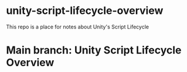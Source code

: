 # unity-script-lifecycle-overview
This repo is a place for notes about Unity's Script Lifecycle

# Main branch: Unity Script Lifecycle Overview
